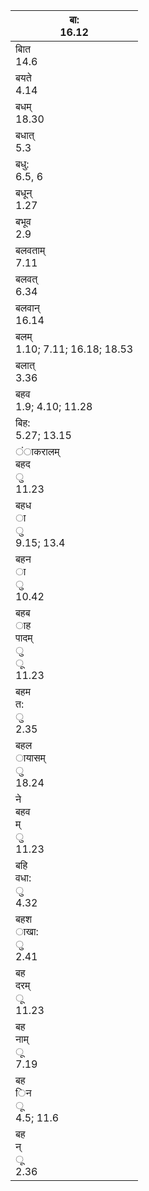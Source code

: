 | बा:<br/>16.12                              |
| ------------------------------------------ |
| बाित<br/>14.6                              |
| बयते<br/>4.14                              |
| बधम्<br/>18.30                             |
| बधात्<br/>5.3                              |
| बधु:<br/>6.5, 6                            |
| बधून्<br/>1.27                             |
| बभूव<br/>2.9                               |
| बलवताम्<br/>7.11                           |
| बलवत्<br/>6.34                             |
| बलवान्<br/>16.14                           |
| बलम्<br/>1.10; 7.11; 16.18; 18.53          |
| बलात्<br/>3.36                             |
| बहव<br/>1.9; 4.10; 11.28                   |
| बिह:<br/>5.27; 13.15                       |
| ंाकरालम्<br/>बहद<br/>ु<br/>11.23           |
| बहध<br/>ा<br/>ु<br/>9.15; 13.4             |
| बहन<br/>ा<br/>ु<br/>10.42                  |
| बहब<br/>ाह<br/>पादम्<br/>ु<br/>ू<br/>11.23 |
| बहम<br/>त:<br/>ु<br/>2.35                  |
| बहल<br/>ायासम्<br/>ु<br/>18.24             |
| ने<br/>बहव<br/>म्<br/>ु<br/>11.23          |
| बहि<br/>वधा:<br/>ु<br/>4.32                |
| बहश<br/>ाखा:<br/>ु<br/>2.41                |
| बह<br/>दरम्<br/>ू<br/>11.23                |
| बह<br/>नाम्<br/>ू<br/>7.19                 |
| बह<br/>िन<br/>ू<br/>4.5; 11.6              |
| बह<br/>न्<br/>ू<br/>2.36                   |
